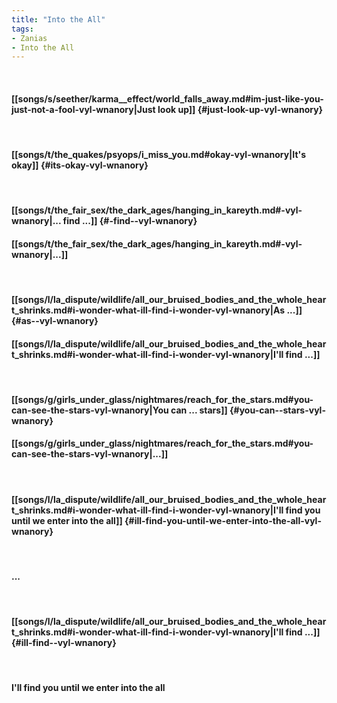 ```yaml
---
title: "Into the All"
tags:
- Zanias
- Into the All
---
```

&nbsp;
#### [[songs/s/seether/karma__effect/world_falls_away.md#im-just-like-you-just-not-a-fool-vyl-wnanory|Just look up]] {#just-look-up-vyl-wnanory}
&nbsp;
#### [[songs/t/the_quakes/psyops/i_miss_you.md#okay-vyl-wnanory|It's okay]] {#its-okay-vyl-wnanory}
&nbsp;
#### [[songs/t/the_fair_sex/the_dark_ages/hanging_in_kareyth.md#-vyl-wnanory|... find ...]] {#-find--vyl-wnanory}
#### [[songs/t/the_fair_sex/the_dark_ages/hanging_in_kareyth.md#-vyl-wnanory|...]]
&nbsp;
#### [[songs/l/la_dispute/wildlife/all_our_bruised_bodies_and_the_whole_heart_shrinks.md#i-wonder-what-ill-find-i-wonder-vyl-wnanory|As ...]] {#as--vyl-wnanory}
#### [[songs/l/la_dispute/wildlife/all_our_bruised_bodies_and_the_whole_heart_shrinks.md#i-wonder-what-ill-find-i-wonder-vyl-wnanory|I'll find ...]]
&nbsp;
#### [[songs/g/girls_under_glass/nightmares/reach_for_the_stars.md#you-can-see-the-stars-vyl-wnanory|You can ... stars]] {#you-can--stars-vyl-wnanory}
#### [[songs/g/girls_under_glass/nightmares/reach_for_the_stars.md#you-can-see-the-stars-vyl-wnanory|...]]
&nbsp;
#### [[songs/l/la_dispute/wildlife/all_our_bruised_bodies_and_the_whole_heart_shrinks.md#i-wonder-what-ill-find-i-wonder-vyl-wnanory|I'll find you until we enter into the all]] {#ill-find-you-until-we-enter-into-the-all-vyl-wnanory}
&nbsp;
#### ...
&nbsp;
#### [[songs/l/la_dispute/wildlife/all_our_bruised_bodies_and_the_whole_heart_shrinks.md#i-wonder-what-ill-find-i-wonder-vyl-wnanory|I'll find ...]] {#ill-find--vyl-wnanory}
&nbsp;
#### I'll find you until we enter into the all
